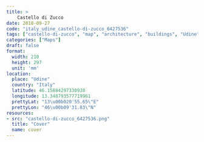 ```yaml
---
title: > 
    Castello di Zucco
date: 2018-09-27
code: "italy_udine_castello-di-zucco_6427536"
tags: ["castello-di-zucco", "map", "architecture", "buildings", "Udine", "Italy"]
categories: ["Maps"]
draft: false
format:
  width: 210
  height: 297
  unit: 'mm'
location:
  place: "Udine"
  country: "Italy"
  latitude: 46.15884297330938
  longitude: 13.348793577719961
  prettyLat: "13\u00b020'55.65\"E"
  prettyLon: "46\u00b09'31.83\"N"
resources:
- src: "castello-di-zucco_6427536.png"
  title: "Cover"
  name: cover
---
```

